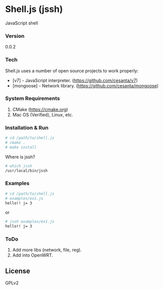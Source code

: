 # Shell.js (jssh)
JavaScript shell

### Version
0.0.2

### Tech
Shell.js uses a number of open source projects to work properly:

* [v7] - JavaScript interpreter. (https://github.com/cesanta/v7)
* [mongoose] - Network library. (https://github.com/cesanta/mongoose)


### System Requirements

1. CMake (https://cmake.org)
2. Mac OS (Verified), Linux, etc.

### Installation & Run

```sh
# cd /path/to/shell.js
# cmake .
# make install
```
Where is jssh?
```sh
# which jssh
/usr/local/bin/jssh
```

### Examples
```sh
# cd /path/to/shell.js
# examples/ex1.js
hello!! j= 3
```
or
```sh
# jssh examples/ex1.js
hello!! j= 3
```

### ToDo
1. Add more libs (network, file, reg).
2. Add into OpenWRT.

License
---
GPLv2
